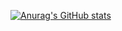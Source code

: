 [![Anurag's GitHub stats](https://github-readme-stats.vercel.app/api?username=Amro32&count_private=false)](https://github.com/Amro32/Amro32)

<!--
**Amro32/Amro32** is a ✨ _special_ ✨ repository because its `README.md` (this file) appears on your GitHub profile.

Here are some ideas to get you started:

- 🔭 I’m currently working on ...
- 🌱 I’m currently learning ...
- 👯 I’m looking to collaborate on ...
- 🤔 I’m looking for help with ...
- 💬 Ask me about ...
- 📫 How to reach me: ...
- 😄 Pronouns: ...
- ⚡ Fun fact: ...
-->
